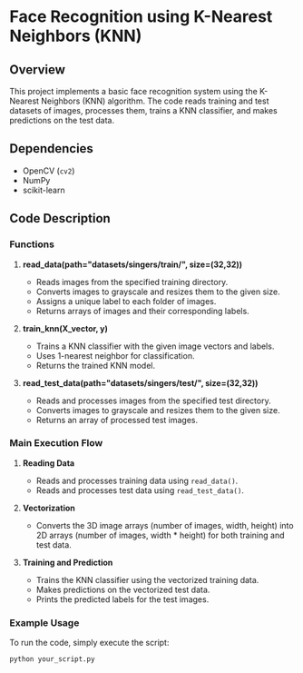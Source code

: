 # Face Recognition using K-Nearest Neighbors (KNN)

## Overview

This project implements a basic face recognition system using the K-Nearest Neighbors (KNN) algorithm. The code reads training and test datasets of images, processes them, trains a KNN classifier, and makes predictions on the test data.

## Dependencies

- OpenCV (`cv2`)
- NumPy
- scikit-learn

## Code Description

### Functions

1. **read_data(path="datasets/singers/train/", size=(32,32))**
   - Reads images from the specified training directory.
   - Converts images to grayscale and resizes them to the given size.
   - Assigns a unique label to each folder of images.
   - Returns arrays of images and their corresponding labels.

2. **train_knn(X_vector, y)**
   - Trains a KNN classifier with the given image vectors and labels.
   - Uses 1-nearest neighbor for classification.
   - Returns the trained KNN model.

3. **read_test_data(path="datasets/singers/test/", size=(32,32))**
   - Reads and processes images from the specified test directory.
   - Converts images to grayscale and resizes them to the given size.
   - Returns an array of processed test images.

### Main Execution Flow

1. **Reading Data**
   - Reads and processes training data using `read_data()`.
   - Reads and processes test data using `read_test_data()`.

2. **Vectorization**
   - Converts the 3D image arrays (number of images, width, height) into 2D arrays (number of images, width \* height) for both training and test data.

3. **Training and Prediction**
   - Trains the KNN classifier using the vectorized training data.
   - Makes predictions on the vectorized test data.
   - Prints the predicted labels for the test images.

### Example Usage

To run the code, simply execute the script:

```bash
python your_script.py
